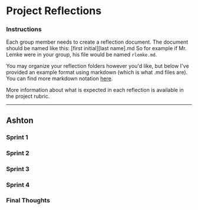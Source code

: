 # Project Reflections

### Instructions
Each group member needs to create a reflection document. The document should be named like this:
[first initial][last name].md
So for example if Mr. Lemke were in your group, his file would be named `rlemke.md`.

You may organize your reflection folders however you'd like, but below I've provided an example format using markdown (which is what .md files are). You can find more markdown notation [here](https://www.markdownguide.org/cheat-sheet/).

More information about what is expected in each reflection is available in the project rubric.

---
## Ashton
### Sprint 1

### Sprint 2

### Sprint 3

### Sprint 4

### Final Thoughts
